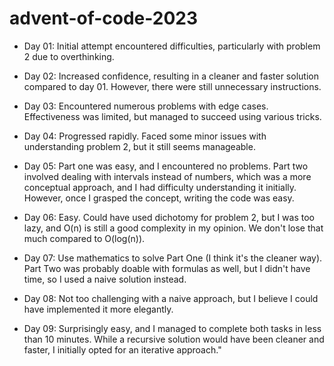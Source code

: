 # advent-of-code-2023

- Day 01: Initial attempt encountered difficulties, particularly with problem 2 due to overthinking.

- Day 02: Increased confidence, resulting in a cleaner and faster solution compared to day 01. However, there were still unnecessary instructions.

- Day 03: Encountered numerous problems with edge cases. Effectiveness was limited, but managed to succeed using various tricks.

- Day 04: Progressed rapidly. Faced some minor issues with understanding problem 2, but it still seems manageable.

- Day 05: Part one was easy, and I encountered no problems. Part two involved dealing with intervals instead of numbers, which was a more conceptual approach, and I had difficulty understanding it initially. However, once I grasped the concept, writing the code was easy.

- Day 06: Easy. Could have used dichotomy for problem 2, but I was too lazy, and O(n) is still a good complexity in my opinion. We don't lose that much compared to O(log(n)).

- Day 07: Use mathematics to solve Part One (I think it's the cleaner way). Part Two was probably doable with formulas as well, but I didn't have time, so I used a naive solution instead.

- Day 08: Not too challenging with a naive approach, but I believe I could have implemented it more elegantly.

- Day 09: Surprisingly easy, and I managed to complete both tasks in less than 10 minutes. While a recursive solution would have been cleaner and faster, I initially opted for an iterative approach."